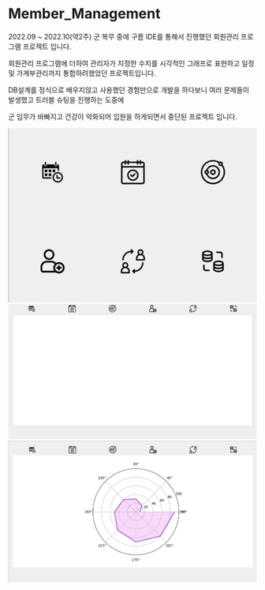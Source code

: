 # Member_Management
2022.09 ~ 2022.10(약2주) 군 복무 중에 구름 IDE를 통해서 진행했던 회원관리 프로그램 프로젝트 입니다.

회원관리 프로그램에 더하여 관리자가 지정한 수치를 시각적인 그래프로 표현하고 일정 및 가계부관리까지 통합하려했었던 프로젝트입니다.

DB설계를 정식으로 배우지않고 사용했던 경험만으로 개발을 하다보니 여러 문제들이 발생했고 트러블 슈팅을 진행하는 도중에

군 임무가 바빠지고 건강이 악화되어 입원을 하게되면서 중단된 프로젝트 입니다.

<img src= img/member.png>
<img src= img/member1.PNG>
<img src= img/member2.PNG>
